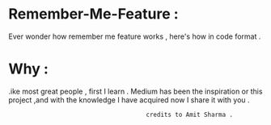 # Remember-Me-Feature :
Ever wonder how remember me feature works , here's how in code format .
# Why :
  .ike most great people , first I learn . Medium has been the inspiration or this project ,and with the knowledge I have acquired now I share it with you .














                                          credits to Amit Sharma .
